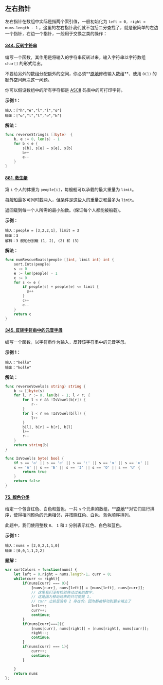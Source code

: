 ## 左右指针

左右指针在数组中实际是指两个索引值，一般初始化为 `left = 0, right = nums.length - 1` ，这里的左右指针我们就不包括二分查找了，就是很简单的左边一个指针，右边一个指针，一般用于交换之类的操作：

#### [344. 反转字符串](https://leetcode-cn.com/problems/reverse-string/)

编写一个函数，其作用是将输入的字符串反转过来。输入字符串以字符数组 `char[]` 的形式给出。

不要给另外的数组分配额外的空间，你必须**[原地](https://baike.baidu.com/item/原地算法)修改输入数组**、使用 `O(1)` 的额外空间解决这一问题。

你可以假设数组中的所有字符都是 [ASCII](https://baike.baidu.com/item/ASCII) 码表中的可打印字符。

**示例 1：**

```
输入：["h","e","l","l","o"]
输出：["o","l","l","e","h"]
```

**解法：**

```go
func reverseString(s []byte)  {
    b, e := 0, len(s) - 1
    for b < e {
        s[b], s[e] = s[e], s[b]
        b++
        e--
    }
}
```

#### [881. 救生艇](https://leetcode-cn.com/problems/boats-to-save-people/)

第 `i` 个人的体重为 `people[i]`，每艘船可以承载的最大重量为 `limit`。

每艘船最多可同时载两人，但条件是这些人的重量之和最多为 `limit`。

返回载到每一个人所需的最小船数。(保证每个人都能被船载)。

**示例：**

```
输入：people = [3,2,2,1], limit = 3
输出：3
解释：3 艘船分别载 (1, 2), (2) 和 (3)
```

**解法：**

```go
func numRescueBoats(people []int, limit int) int {
    sort.Ints(people)
    s := 0
    e := len(people) - 1
    c := 0
    for s <= e {
        if people[s] + people[e] <= limit {
          s++
        }
        c++
        e--
    }
    return c
}
```

#### [345. 反转字符串中的元音字母](https://leetcode-cn.com/problems/reverse-vowels-of-a-string/)

编写一个函数，以字符串作为输入，反转该字符串中的元音字母。

**示例 1：**

```
输入："hello"
输出："holle"
```

**解法：**

```go
func reverseVowels(s string) string {
    b := []byte(s)
    for l, r := 0, len(b) - 1; l < r; {
        for l < r && !IsVowel(b[r]) {
            r--
        } 
        for l < r && !IsVowel(b[l]) {
            l++
        } 
        b[l], b[r] = b[r], b[l]
        l++
        r--        
    }
    return string(b)
}

func IsVowel(s byte) bool {
    if s == 'a' || s == 'e' || s == 'i' || s == 'o' || s == 'u' || 
    s == 'A' || s == 'E' || s == 'I' || s == 'O' || s == 'U' {
        return true
    }
    return false
}
```

#### [75. 颜色分类](https://leetcode-cn.com/problems/sort-colors/)

给定一个包含红色、白色和蓝色，一共 `n` 个元素的数组，**[原地](https://baike.baidu.com/item/原地算法)**对它们进行排序，使得相同颜色的元素相邻，并按照红色、白色、蓝色顺序排列。

此题中，我们使用整数 `0`、 `1` 和 `2` 分别表示红色、白色和蓝色。

**示例 1：**

```
输入：nums = [2,0,2,1,1,0]
输出：[0,0,1,1,2,2]
```

**题解：**

```js
var sortColors = function(nums) {
    let left = 0,right = nums.length-1, curr = 0;
    while(curr <= right){
        if(nums[curr] === 0){
            [nums[curr], nums[left]] = [nums[left], nums[curr]];
            // 这里我们没有检验移动过来的数字，
            // 这是因为移动过来的只可能是 1，
            // curr 之前是没有 2 存在的，因为都被移动到最末端去了
            left++;
            curr++;
            continue;
        }
        if(nums[curr]===2){
            [nums[curr], nums[right]] = [nums[right], nums[curr]];
            right--;
            continue;
        }
        if(nums[curr] === 1){
            curr++;
            continue;
        }
        
    }
    return nums
};

```

